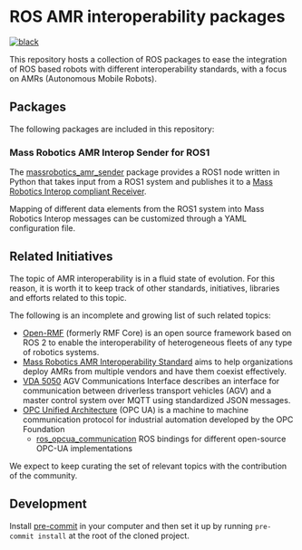 # ROS AMR interoperability packages

[![black](https://img.shields.io/badge/code%20style-black-000000.svg)](https://github.com/psf/black)

This repository hosts a collection of ROS packages to ease
the integration of ROS based robots with different interoperability
standards, with a focus on AMRs (Autonomous Mobile Robots).

## Packages

The following packages are included in this repository:

### Mass Robotics AMR Interop Sender for ROS1

The [massrobotics_amr_sender](https://github.com/inorbit-ai/ros_amr_interop/tree/foxy-devel/massrobotics_amr_sender_py#readme)
package provides a ROS1 node written in Python that takes input from a
ROS1 system and publishes it to a [Mass Robotics Interop compliant
Receiver](https://github.com/MassRobotics-AMR/AMR_Interop_Standard/tree/main/MassRobotics-AMR-Receiver).

Mapping of different data elements from the ROS1 system into Mass
Robotics Interop messages can be customized through a YAML configuration
file.

## Related Initiatives

The topic of AMR interoperability is in a fluid state of evolution. For this reason, it is worth it to keep track of other standards, initiatives, libraries and efforts related to this topic.

The following is an incomplete and growing list of such related topics:

 * [Open-RMF](https://osrf.github.io/ros2multirobotbook/) (formerly RMF Core) is an
 open source framework based on ROS 2 to enable the interoperability of heterogeneous
 fleets of any type of robotics systems.
 * [Mass Robotics AMR Interoperability Standard](https://github.com/MassRobotics-AMR/AMR_Interop_Standard) aims to help organizations deploy AMRs from multiple vendors and have them coexist effectively.
 * [VDA 5050](https://www.vda.de/en/services/Publications/vda-5050-v-1.1.-agv-communication-interface.html)
 AGV Communications Interface describes an interface for communication between driverless
 transport vehicles (AGV) and a master control system over MQTT using standardized
 JSON messages.
 * [OPC Unified Architecture](https://opcfoundation.org/about/opc-technologies/opc-ua/)
   (OPC UA) is a machine to machine communication protocol for industrial
 automation developed by the OPC Foundation
   * [ros_opcua_communication](http://wiki.ros.org/ros_opcua_communication) ROS bindings for different open-source OPC-UA implementations

We expect to keep curating the set of relevant topics with the contribution of the community.


## Development

Install [pre-commit](https://pre-commit.com/) in your computer and then set it up by running `pre-commit install` at the root of the cloned project.
